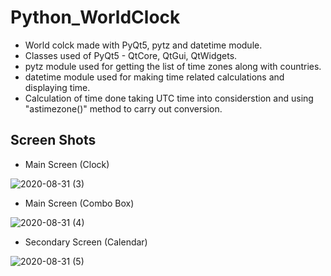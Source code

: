 # Python_WorldClock
- World colck made with PyQt5, pytz and datetime module.
- Classes used of PyQt5 - QtCore, QtGui, QtWidgets.
- pytz module used for getting the list of time zones along with countries.
- datetime module used for making time related calculations and displaying time.
- Calculation of time done taking UTC time into considerstion and using "astimezone()" method to carry out conversion.

## Screen Shots
- Main Screen (Clock)

![2020-08-31 (3)](https://user-images.githubusercontent.com/64532019/91739756-fe929b80-ebcf-11ea-9422-4ad1d90a0599.png)


- Main Screen (Combo Box)

![2020-08-31 (4)](https://user-images.githubusercontent.com/64532019/91739771-03574f80-ebd0-11ea-80bd-5d98f9a4c148.png)


- Secondary Screen (Calendar)

![2020-08-31 (5)](https://user-images.githubusercontent.com/64532019/91739782-05b9a980-ebd0-11ea-8023-c7506cc9bb6a.png)


